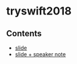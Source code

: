 # tryswift2018

## Contents
* [slide](https://speakerdeck.com/ezura/secret-swift-tour)
* [slide + speaker note](https://github.com/ezura/tryswift2018/blob/master/slide%2Bnote.pdf)
